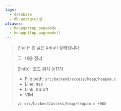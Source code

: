 ```yaml
---
tags:
  - database
  - db-postgresql
aliases:
  - heapgettup_pagemode
  - heapgettup_pagemode()
---
```

> [!fail]- 본 글은 #draft 상태입니다.
> - [ ] 내용 정리

> [!info]- 코드 위치 (v17.1)
> - File path: `src/backend/access/heap/heapam.c`
> - Line: `988`
> - Link: #draft 
> - VIM
> ```
> vi src/backend/access/heap/heapam.c +988
> ```